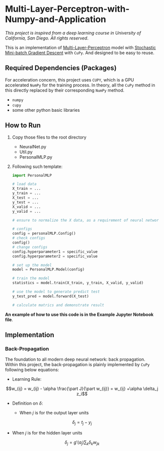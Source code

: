 # Multi-Layer-Perceptron-with-Numpy-and-Application

*This project is inspired from a deep learning course in University of California, San Diego. All rights reserved*.

This is an implementation of <u>Multi-Layer-Perceptron</u> model with <u>Stochastic Mini-batch Gradient Descent</u> with `CuPy`. And designed to be easy to reuse.

## Required Dependencies (Packages)

For acceleration concern, this project uses `CUPY`, which is a GPU accelerated `NumPy` for the training process. In theory, all the `CuPy` method in this directly replaced by their corresponding `NumPy` method.

- `numpy`
- `cupy`
- some other python basic libraries

## How to Run

1. Copy those files to the root directory

   - NeuralNet.py
   - Util.py
   - PersonalMLP.py

2. Following such template:

   ```python
   import PersonalMLP
   
   # load data 
   X_train = ...
   y_train = ...
   X_test = ...
   y_test = ...
   X_valid = ...
   y_valid = ...
   
   # ensure to normalize the X data, as a requirement of neural network
   
   # configs
   config = personalMLP.Config()
   # check configs
   config()
   # change configs
   config.hyperparameter1 = specific_value
   config.hyperparameter2 = specific_value
   
   # set up the model
   model = PersonalMLP.Model(config)
   
   # train the model
   statistics = model.train(X_train, y_train, X_valid, y_valid)
   
   # use the model to generate predict test
   y_test_pred = model.forward(X_test)
   
   # calculate matrics and demonstrate result
   ```

**An example of how to use this code is in the Example Jupyter Notebook file**.

## Implementation

### Back-Propagation

The foundation to all modern deep neural network: back propagation. Within this project, the back-propagation is plainly implemented by `CuPy` following below equations:

- Learning Rule:
  
```math
w_{ij} = w_{ij} - \alpha \frac{\part J}{\part w_{ij}} = w_{ij} +\alpha \delta_j z_i
```

- Definition on $\delta$:

  - When $j$ is for the output layer units
    
 $$
 \delta_j = t_j - y_j
 $$

  - When $j$ is for the hidden layer units
    
 $$
 \delta_j = g'(a_j)\sum_k \delta_k w_{jk}
 $$
    

